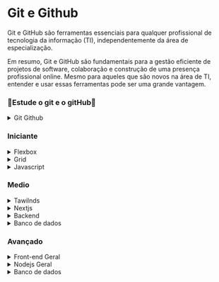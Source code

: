 <h1>Git e Github</h1>
<article>
  <p>Git e GitHub são ferramentas essenciais para qualquer profissional de tecnologia da informação (TI),
    independentemente da área de especialização.</p>



  <p>Em resumo, Git e GitHub são fundamentais para a gestão eficiente de projetos de software, colaboração e construção
    de uma presença profissional online. Mesmo para aqueles que são novos na área de TI, entender e usar essas
    ferramentas pode ser uma grande vantagem.</p>
</article>


<h3>🌟Estude o git e o gitHub🌟</h3>
<details>
  <summary>Git Github</summary>
  <ol type="1">
    <li><a href="https://www.youtube.com/watch?v=ts-H3W1uLMM">GIT: Mini Curso para Você Sair do Zero! (Aprenda em 45
        Minutos) </a>
    </li>
    <li><a href="https://www.youtube.com/watch?v=2c7yWlpWDJM&list=PLcoYAcR89n-qbO7YAVj5S0alABLis_QVU">Curso gratuito Git
        e Github #1 - Introdução - O que é git? </a></li>
    <li><a href="https://www.youtube.com/watch?v=iQn5vZt0iWI&list=PLpaKFn4Q4GMOhOuffvi7VagNib0P325AV">[Curso de Git e
        GitHub - 2023] Aula 1: Versionamento de Código </a></li>
    <li><a href="https://www.youtube.com/watch?v=6Czd1Yetaac">Entendendo GIT | (não é um tutorial!) </a></li>
    <li><a href="https://www.youtube.com/watch?v=FF1f4bKYhoo&list=PLbEOwbQR9lqzK14I7OOeREEIE4k6rjgIj"> 🌎 Curso de GIT e
        GITHUB - O que é git? - O que é GitHub? - Definições e conceitos importantes </a></li>
    <li><a href="https://www.youtube.com/watch?v=nu8mwGZUBFU">Programador Deve Ter Projeto no Github Como Este! </a>
    </li>
    <li><a href="https://www.youtube.com/watch?v=E28J23gCBIs">Git - Principais comandos para terminal - Root #06 </a>
    </li>
    <li><a href="https://www.youtube.com/watch?v=2c7yWlpWDJM">Curso gratuito Git e Github #1 - Introdução - O que é
        git? </a></li>
    <li><a href="https://www.youtube.com/watch?v=Zwv9qRyVeU4">APRENDA GIT EM 30 MINUTOS - OS PRINCIPAIS COMANDOS DE GIT </a></li>
    <li><a href="https://www.youtube.com/watch?v=WVLhm1AMeYE&list=PLInBAd9OZCzzHBJjLFZzRl6DgUmOeG3H0"> Curso de Git para iniciantes - Aula 1 </a></li>
    <li><a href="https://www.youtube.com/watch?v=6OokP-NE49k&t=18s">Usando Git Direito | Limpando seus Commits! </a></li>
  </ol>
</details>

<h3>Iniciante</h3>

<details>
  <summary>Flexbox</summary>
  <ol type="1">
    <li><a href="https://www.youtube.com/watch?v=x-4z_u8LcGc&t=698s">CSS Grid Layout e Flexbox - Quando Utilizar</a>
    </li>
    <li><a href="https://www.youtube.com/watch?v=Z4CbaGCEsTY">FLEXBOX: Guia Completo para Iniciantes em CSS</a></li>
    <li><a href="https://www.youtube.com/watch?v=nAZW6ynuYyE">FlexBox CSS! Guia atualizado para dominar de uma vez por
        todas.</a></li>
    <li><a href="https://www.youtube.com/watch?v=sSkmBxsaJWg">HTML e CSS - Aprenda a criar 5 layouts de sites mais
        comuns na Internet [FLEXBOX]</a></li>
    <li><a href="https://www.origamid.com/curso/css-flexbox/3-4-flexblog-superinfo">CSS Flexbox</a>
    </li>
    <li><a href="https://www.youtube.com/watch?v=xsg2nCNvkr0">CSS Grid - Entendendo seus conceitos</a></li>
    <li><a href="https://www.youtube.com/watch?v=KbjLtEgmZ_E">FLEXBOX CSS! Como posicionar elementos na página web -
        parte 1</a></li>
    <li><a href="https://origamid.com/projetos/flexbox-guia-completo/">Flex Container</a>
    </li>
    <li><a href="https://css-tricks.com/snippets/css/a-guide-to-flexbox/">A Complete Guide to Flexbox</a>
    </li>
    <li><a href="https://www.w3schools.com/css/css3_flexbox.asp">CSS Flexbox</a></li>
    <li><a href="https://developer.mozilla.org/en-US/docs/Learn/CSS/CSS_layout/Flexbox">Flexbox</a>
    </li>
    <li><a
        href="https://developer.mozilla.org/en-US/docs/Web/CSS/CSS_flexible_box_layout/Basic_concepts_of_flexbox">Basic
        concepts of flexbox</a>
    </li>
  </ol>
  <h4>Exemplos Flex Box</h4>
  <a href="https://github.com/Oiticica-Foundation/material-de-estudos/tree/main/Iniciante/html-css/Flex%20box">Ver Exemplos</a>
</details>

<details>
  <summary>Grid</summary>
  <ol type="1">
    <li><a href="https://www.youtube.com/watch?v=NvnJRLTG_5Y&pp=ygUEZ3JpZA%3D%3D">CSS GRID na PRÁTICA - Tutorial
        Completo</a>
    </li>
    <li><a href="https://www.youtube.com/watch?v=lh0qB15vRoo">Descomplicando CSS Grid (na prática!) | com Mayk Brito</a>
    </li>
    <li><a href="https://www.youtube.com/watch?v=R_dqkhX7WbU">CSS Grid - Tudo o que você precisa saber</a></li>
    <li><a href="https://www.youtube.com/watch?v=HN1UjzRSdBk">Desvendando o CSS Grid na prática | Mayk Brito</a></li>
  </ol>
    <h4>Exemplos Grid</h4>
  <a href="https://github.com/Oiticica-Foundation/material-de-estudos/tree/main/Iniciante/html-css/Grid">Ver Exemplos</a>
</details>

<details>
  <summary>Javascript</summary>
  <ol type="1">
    <li><a
        href="https://www.youtube.com/watch?v=VW8kNAous88&ist=PLVvjrrRCBy2JS8__NYlhPeaoNz2p1aPEN">Document.createElement()
        - Javascript DOM</a>
    </li>
    <li><a href="https://www.youtube.com/watch?v=BXqUH86F-kA&ist=PLntvgXM11X6pi7mW0O4ZmfUI1xDSIbmTm">Curso Grátis de
        JavaScript Moderno</a>
    </li>
    <li><a href="https://www.youtube.com/watch?v=1-w1RfGIov4&list=PLHz_AreHm4dlsK3Nr9GVvXCbpQyHQl1o1&index=1">Curso de
        JavaScript - Teaser</a>
    </li>
    <li><a href="https://www.youtube.com/watch?v=TkD0QMyBa28&ist=PLnDvRpP8BneysKU8KivhnrVaKpILD3gZ6">Curso JavaScript
        #01 - Introdução</a>
    </li>
  </ol>
     <h4>Exemplos Javascript</h4>
  <a href="https://github.com/Oiticica-Foundation/material-de-estudos/tree/main/Iniciante/Javascript">Ver Exemplos</a>
</details>

<h3>Medio</h3>

<details>
  <summary>Tawilnds</summary>
  <ol type="1">
    <li><a
        href="https://www.youtube.com/watch?v=W_LS1SnOcYg&list=PLXik_5Br-zO8tumrmknGlQFfKO01wk2jJ&index=1">TAILWINDCSS
        #001 INTRODUÇÃO</a>
    </li>
    <li><a href="https://www.youtube.com/watch?v=1eLaBow7Zbo&list=PLcoYAcR89n-r1m-tMfV4qndrRWpT_rb9u">Curso gratuito
        Tailwind CSS #1 - Introdução e instalação</a>
    </li>
  </ol>
</details>

<details>
  <summary>Nextjs</summary>
  <ol type="1">
    <li><a href="https://www.youtube.com/watch?v=GjQB4aAhJ24&list=PLR8OzKI52ppWoTRvAmB_FQPPlHS0otV7V">Nextjs 13.5 Não
        viu? Perdeu!</a>
    </li>
    <li><a href="https://www.youtube.com/watch?v=XHrbg2iYNCg&list=PLnDvRpP8BnezfJcfiClWskFOLODeqI_Ft">Curso Next.js:
        Introdução - #01</a>
    </li>
    <li><a href="https://www.youtube.com/watch?v=QaGHoQgEaJc&list=PLDcRxzkqEbDzvXYmteTMVBBTEdCEDlkQq">Landingpage Parte
        1 - Apresentação</a>
    </li>
  </ol>

</details>

<details>
  <summary>Backend</summary>
  <ol type="1">
    <li><a href="https://www.youtube.com/watch?v=hHM-hr9q4mo&t=2189s">Como sair do ZERO em Node.js em apenas UMA
        aola</a>
    </li>
    <li><a href="https://www.youtube.com/watch?v=F2cNmWNZSM0&list=PLWXw8Gu52TRLBgfIclx1Nh8LA60knsxY9">Node.js Básico 01
        - Introdução</a>
    </li>
    <li><a href="https://www.youtube.com/watch?v=LB8KwiiUGy0">Node.js: The Documentary | An origin story</a></li>
    <li><a href="https://www.youtube.com/watch?v=zaWFnHagbrM">Criando uma API Completa com Node.js, Express e MongoDB -
        Passo a Passo do Zero!</a></li>
    <li><a href="https://www.youtube.com/watch?v=fm4_EuCsQwg&t">COMEÇANDO COM NODE.JS EM 2022</a>
    </li>
  </ol>
    <h4>Exemplos Backend</h4>
  <a href="https://github.com/Oiticica-Foundation/material-de-estudos/tree/main/Medio/Backend/examples">Ver Exemplos</a>
</details>

<details>
  <summary>Banco de dados</summary>
  <ol type="1">
    <li><a href="https://www.youtube.com/watch?v=Ofktsne-utM&list=PLHz_AreHm4dkBs-795Dsgvau_ekxg8g1r">Curso MySQL #01 -
        O que é um Banco de Dados?</a>
    </li>
  </ol>
    <h4>Exemplos Banco de dados</h4>
  <a href="https://github.com/Oiticica-Foundation/material-de-estudos/tree/main/Medio/Database/exemplos">Ver Exemplos</a>
</details>

<h3>Avançado</h3>

<details>
  <summary>Front-end Geral</summary>
  <ol type="1">
    <li><a href="https://www.youtube.com/watch?v=6BkcHAEWeTU">Cypress Testing with React - Simple Tutorial</a></li>
    <li><a href="https://www.youtube.com/watch?v=wIjtX0CPaw0&list=PLnUo-Rbc3jjztMO4K8b-px4NE-630VNKY">Agilizei Spark -
        Treinamento Gratuito de Cypress</a>
    </li>
    <li><a href="https://www.youtube.com/watch?v=yCujUWwBzGU&list=PLruAZvtLCirOF0bX9neEyj4t4AbF58Yir">Vídeo 006.23 -
        Criando um primeiro teste E2E com Cypress</a>
    </li>
    <li><a href="https://www.youtube.com/watch?v=69SFwgWHUig&list=PLUDwpEzHYYLvA7QFkC1C0y0pDPqYS56iU">Part 1: Cypress
        E2E Web Automation | Introduction | 2022 Series</a>
    </li>
    <li><a href="https://www.youtube.com/watch?v=ysaCj6KutDc">CURSO COMPLETO DE CYPRESS</a></li>
    <li><a href="https://www.youtube.com/watch?v=iLZHFDelYpQ&pp=ygUTbmV4dGpzIGN1cnNvIHZpdGVzdA%3D%3D">Testes no React
        com Vitest e Testing Library</a>
    </li>
    <li><a href="https://www.youtube.com/watch?v=p1bjHvX-DqM">Como testar aplicações React usando Jest & Testing
        Library</a></li>
    <li><a href="https://www.youtube.com/watch?v=T2sv8jXoP4s&list=PLC3y8-rFHvwirqe1KHFCHJ0RqNuN61SJd">React Testing
        Tutorial - 1 - Introduction</a>
    </li>
    <li><a href="https://www.youtube.com/watch?v=u8vMu7viCm8">Testing JavaScript with Cypress – Foll Course</a></li>
  </ol>
</details>

<details>
  <summary>Nodejs Geral</summary>
  <ol type="1">
    <li><a href="https://www.youtube.com/watch?v=whCG5eTXU2E&list=PLmMxPWmzYRGefl2OP-85OwJr7HRcO4rC8">Curso de JestJS -
        Conhecendo o Jest</a>
    </li>
    <li><a href="https://www.youtube.com/watch?v=0rew57rLIM8&t=1574s&pp=ygUTbm9kZSBqcyB0ZXN0IHZpdGVzdA%3D%3D">USANDO
        VITEST + SUPERTEST EM APLICAÇÃO NODEJS (COM FASTIFY)</a>
    </li>
    <li><a href="https://www.youtube.com/watch?v=Ru6Tr7Q75IQ">Aprenda testar seu backend Node JS com Jest</a>
    </li>
    <li><a href="https://www.youtube.com/watch?v=w_el04y0cHo">https://www.youtube.com/watch?v=w_el04y0cHo</a></li>
    <li><a href="https://www.youtube.com/watch?v=hHM-hr9q4mo">Testes E2E no Node.js com Banco de Dados (Prisma) | Decode
        #24</a>
    </li>
    <li><a href="https://www.youtube.com/watch?v=qEBoZ8lJR3k">Autenticação com Node.js e MongoDB com JWT - Login e
        Registro com Node.js</a></li>
    <li><a href="https://www.youtube.com/watch?v=SnoAwLP1a-0&list=PL4cUxeGkcC9iqqESP8335DA5cRFp8loyp">Node Auth Tutorial
        (JWT) #1 - Intro & Setup</a>
    </li>
    <li><a href="https://www.youtube.com/watch?v=RaweREhpBX8">Como implementar Refresh Token em uma aplicação com Node?
        - Code/drops #88</a></li>
    <li><a href="https://www.youtube.com/watch?v=x5gLL8-M9Fo">What are JSON Web Tokens? JWT Auth Explained
        [Tutorial]</a></li>
  </ol>
</details>

<details>
  <summary>Banco de dados</summary>
  <ol type="1">
    <li><a href="https://www.youtube.com/watch?v=_7nISfpofec"> Fiz um servidor de "SQL"?? | Entendendo Banco de Dados
      </a></li>
  </ol>
</details>